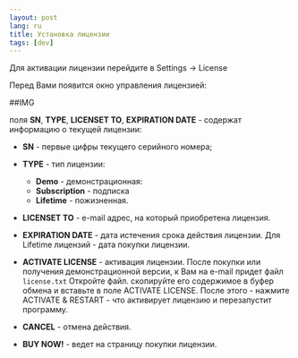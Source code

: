 ```yaml
---
layout: post
lang: ru
title: Установка лицензии
tags: [dev]
---
```


Для активации лицензии перейдите в Settings -> License  

<!-- more -->

Перед Вами появится окно управления лицензией:  

##IMG

поля **SN**, **TYPE**, **LICENSET TO**, **EXPIRATION DATE** - содержат информацию о текущей лицензии:

- **SN** - первые цифры текущего серийного номера;
- **TYPE** - тип лицензии:
   - **Demo** - демонстрационная:
   - **Subscription** - подписка 
   - **Lifetime** - пожизненная. 
- **LICENSET TO** - e-mail адрес, на который приобретена лицензия.
- **EXPIRATION DATE** - дата истечения срока действия лицензии. Для Lifetime лицензий - дата покупки лицензии.

- **ACTIVATE LICENSE** - активация лицензии.
После покупки или получения демонстрационной версии, к Вам на e-mail придет файл `license.txt`
Откройте файл. скопируйте его содержимое в буфер обмена и вставьте в поле ACTIVATE LICENSE.
После этого - нажмите ACTIVATE & RESTART - что активирует лицензию и перезапустит программу.

- **CANCEL** - отмена действия.
- **BUY NOW!** - ведет на страницу покупки лицензии. 
